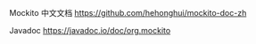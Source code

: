 Mockito 中文文档
https://github.com/hehonghui/mockito-doc-zh

Javadoc
https://javadoc.io/doc/org.mockito


